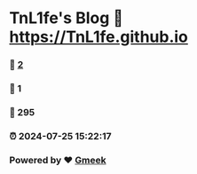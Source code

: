 # TnL1fe's Blog :link: https://TnL1fe.github.io 
### :page_facing_up: [2](https://TnL1fe.github.io/tag.html) 
### :speech_balloon: 1 
### :hibiscus: 295 
### :alarm_clock: 2024-07-25 15:22:17 
### Powered by :heart: [Gmeek](https://github.com/Meekdai/Gmeek)
